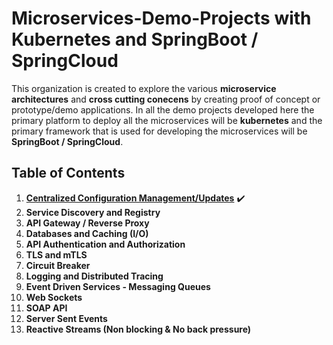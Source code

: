 # Microservices-Demo-Projects with Kubernetes and SpringBoot / SpringCloud

This organization is created to explore the various **microservice architectures** and **cross cutting conecens** by creating proof of concept or prototype/demo applications. In all the demo projects developed here the primary platform to deploy all the microservices will be **kubernetes** and the primary framework that is used for developing the microservices will be **SpringBoot / SpringCloud**.

## Table of Contents

1. **[Centralized Configuration Management/Updates](https://github.com/Microservices-Demo-Projects/Spring-Cloud-Config-Server-Demo  "readme")** :heavy_check_mark:
2. **Service Discovery and Registry**
3. **API Gateway / Reverse Proxy**
4. **Databases and Caching (I/O)**
5. **API Authentication and Authorization**
6. **TLS and mTLS**
7. **Circuit Breaker**
8. **Logging and Distributed Tracing**
9. **Event Driven Services - Messaging Queues**
10. **Web Sockets**
11. **SOAP API**
12. **Server Sent Events**
13. **Reactive Streams (Non blocking & No back pressure)**
